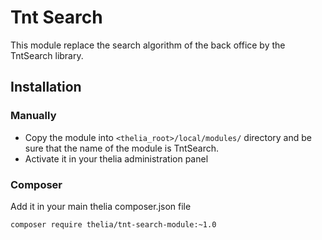 # Tnt Search

This module replace the search algorithm of the back office by the TntSearch library.

## Installation

### Manually

* Copy the module into ```<thelia_root>/local/modules/``` directory and be sure that the name of the module is TntSearch.
* Activate it in your thelia administration panel

### Composer

Add it in your main thelia composer.json file

```
composer require thelia/tnt-search-module:~1.0
```